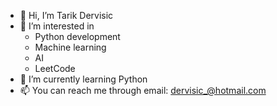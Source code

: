 * 👋 Hi, I’m Tarik Dervisic
* 👀 I’m interested in 
  * Python development
  * Machine learning
  * AI
  * LeetCode
* 🌱 I’m currently learning Python
* 📫 You can reach me through email: dervisic_@hotmail.com
